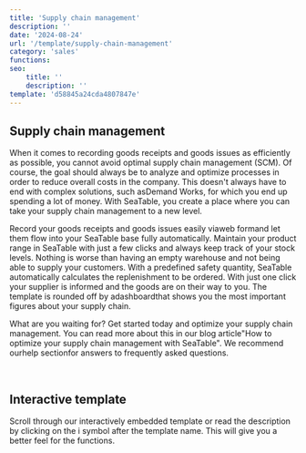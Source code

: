 ```yaml
---
title: 'Supply chain management'
description: ''
date: '2024-08-24'
url: '/template/supply-chain-management'
category: 'sales'
functions:
seo:
    title: ''
    description: ''
template: 'd58845a24cda4807847e'
---
```


## Supply chain management

When it comes to recording goods receipts and goods issues as efficiently as possible, you cannot avoid optimal supply chain management (SCM). Of course, the goal should always be to analyze and optimize processes in order to reduce overall costs in the company. This doesn't always have to end with complex solutions, such asDemand Works, for which you end up spending a lot of money. With SeaTable, you create a place where you can take your supply chain management to a new level.

Record your goods receipts and goods issues easily viaweb formand let them flow into your SeaTable base fully automatically. Maintain your product range in SeaTable with just a few clicks and always keep track of your stock levels. Nothing is worse than having an empty warehouse and not being able to supply your customers. With a predefined safety quantity, SeaTable automatically calculates the replenishment to be ordered. With just one click your supplier is informed and the goods are on their way to you. The template is rounded off by adashboardthat shows you the most important figures about your supply chain.

What are you waiting for? Get started today and optimize your supply chain management. You can read more about this in our blog article"How to optimize your supply chain management with SeaTable". We recommend ourhelp sectionfor answers to frequently asked questions.

​

## Interactive template

Scroll through our interactively embedded template or read the description by clicking on the i symbol after the template name. This will give you a better feel for the functions.

​
